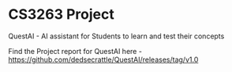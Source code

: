 # CS3263 Project

QuestAI - AI assistant for Students to learn and test their concepts

Find the Project report for QuestAI here - https://github.com/dedsecrattle/QuestAI/releases/tag/v1.0
